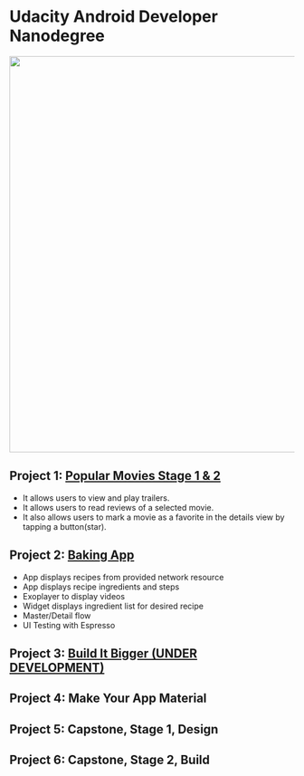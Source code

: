 # Udacity Android Developer Nanodegree

<img src="https://raw.githubusercontent.com/emrekose26/udacity-nanodegree-projects/master/nanodegree.png" width="700"> 


## Project 1: [Popular Movies Stage 1 & 2](https://github.com/emrekose26/udacity-nanodegree-projects/tree/master/PopularMovies)

  - It allows users to view and play trailers.
  - It allows users to read reviews of a selected movie.
  - It also allows users to mark a movie as a favorite in the details view by tapping a button(star).

## Project 2: [Baking App](https://github.com/emrekose26/udacity-nanodegree-projects/tree/master/BakingApp)

  - App displays recipes from provided network resource
  - App displays recipe ingredients and steps
  - Exoplayer to display videos
  - Widget displays ingredient list for desired recipe
  - Master/Detail flow 
  - UI Testing with Espresso

## Project 3: [Build It Bigger (UNDER DEVELOPMENT)](https://github.com/emrekose26/udacity-nanodegree-projects/tree/master/BuildItBigger)

## Project 4: Make Your App Material

## Project 5: Capstone, Stage 1, Design
  
## Project 6: Capstone, Stage 2, Build
